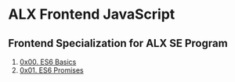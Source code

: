 # ALX Frontend JavaScript

## Frontend Specialization for ALX SE Program

1. [0x00. ES6 Basics](./0x00-ES6_basic/README.md)
2. [0x01. ES6 Promises](./0x01-ES6_promise/README.md)